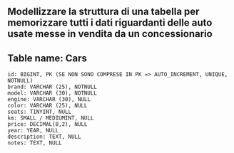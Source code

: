 ## Modellizzare la struttura di una tabella per memorizzare tutti i dati riguardanti delle auto usate messe in vendita da un concessionario

## Table name: Cars

    id: BIGINT, PK (SE NON SONO COMPRESE IN PK => AUTO_INCREMENT, UNIQUE, NOTNULL)
    brand: VARCHAR (25), NOTNULL
    model: VARCHAR (30), NOTNULL
    engine: VARCHAR (30), NULL
    color: VARCHAR (25), NULL
    seats: TINYINT, NULL
    km: SMALL / MEDIUMINT, NULL
    price: DECIMAL(8,2), NULL
    year: YEAR, NULL
    description: TEXT, NULL
    notes: TEXT, NULL 
    
